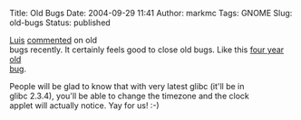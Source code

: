 Title: Old Bugs
Date: 2004-09-29 11:41
Author: markmc
Tags: GNOME
Slug: old-bugs
Status: published

[Luis](http://tieguy.org)
[commented](http://tieguy.org/blog/index.cgi/181.html) on old  
bugs recently. It certainly feels good to close old bugs. Like this
[four year old  
bug](http://bugzilla.gnome.org/show_bug.cgi?id=19197).

People will be glad to know that with very latest glibc (it'll be in  
glibc 2.3.4), you'll be able to change the timezone and the clock  
applet will actually notice. Yay for us! :-)
